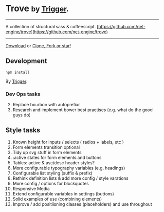 # Trove <small>by <a href="https://triggerapp.com">Trigger</a>.</small>

--------------------------------

A collection of structural sass & coffeescript. [https://github.com/net-engine/trove](https://github.com/net-engine/trove)

--------------------------------

<a rel="external" href="https://github.com/net-engine/trove/archive/master.zip" class="button button-large">Download</a> or <a target="_blank" href="https://github.com/net-engine/trove">Clone, Fork or star!</a>

## Development

    npm install

By <a href="https://triggerapp.com" target="_blank">Trigger</a>.



### Dev Ops tasks

2. Replace bourbon with autoprefixr
4. Research and implement bower best practises (e.g. what do the good guys do)


## Style tasks

1.  Known height for inputs / selects ( radios + labels, etc )
2.  Form elements transition optional
3.  Tidy up svg stuff in form elements
4.  :active states for form elements and buttons
5.  Tables: active & asc/desc header styles?
6.  More configurable typography variables (e.g. headings)
7.  Configurable list styling (suffix & prefix)
8.  Rethink definition lists & add more config / style varations
9.  More config / options for blockquotes
10. Responsive Media
11. Extend configurable variables in settings (buttons)
12. Solid examples of use (combining elements)
13. Improve / add positiioning classes (placeholders) and use throughout
